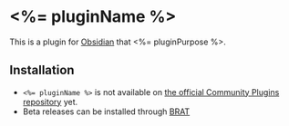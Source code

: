 # <%= pluginName %>

This is a plugin for [Obsidian](https://obsidian.md/) that <%= pluginPurpose %>.

## Installation

- `<%= pluginName %>` is not available on [the official Community Plugins repository](https://obsidian.md/plugins) yet.
- Beta releases can be installed through [BRAT](https://github.com/TfTHacker/obsidian42-brat)
